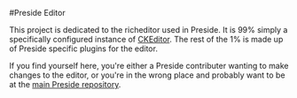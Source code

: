 #Preside Editor

This project is dedicated to the richeditor used in Preside. It is 99% simply a specifically configured instance of [CKEditor](http://ckeditor.com/). The rest of the 1% is made up of Preside specific plugins for the editor.

If you find yourself here, you're either a Preside contributer wanting to make changes to the editor, or you're in the wrong place and probably want to be at the [main Preside repository](https://github.com/pixl8/Preside-CMS).
